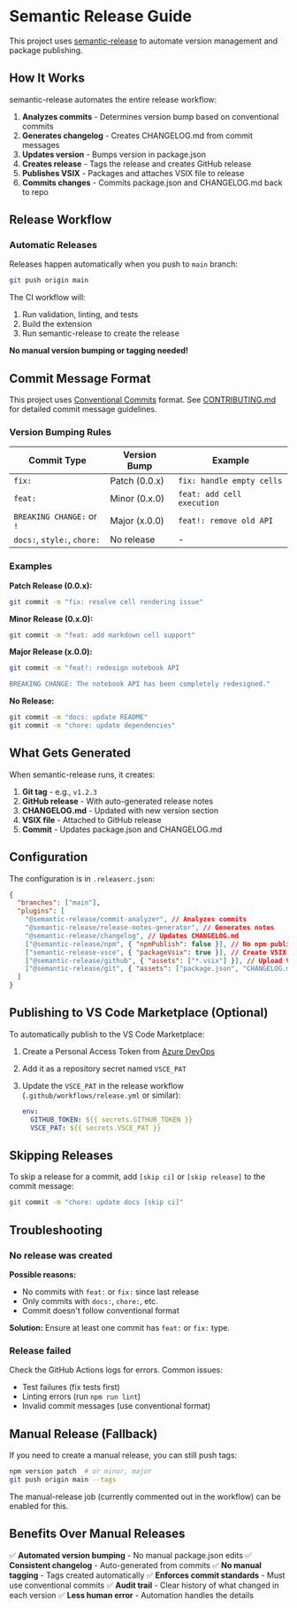 # Semantic Release Guide

This project uses [semantic-release](https://github.com/semantic-release/semantic-release) to automate version management and package publishing.

## How It Works

semantic-release automates the entire release workflow:

1. **Analyzes commits** - Determines version bump based on conventional commits
2. **Generates changelog** - Creates CHANGELOG.md from commit messages
3. **Updates version** - Bumps version in package.json
4. **Creates release** - Tags the release and creates GitHub release
5. **Publishes VSIX** - Packages and attaches VSIX file to release
6. **Commits changes** - Commits package.json and CHANGELOG.md back to repo

## Release Workflow

### Automatic Releases

Releases happen automatically when you push to `main` branch:

```bash
git push origin main
```

The CI workflow will:

1. Run validation, linting, and tests
2. Build the extension
3. Run semantic-release to create the release

**No manual version bumping or tagging needed!**

## Commit Message Format

This project uses [Conventional Commits](https://www.conventionalcommits.org/) format. See [CONTRIBUTING.md](./CONTRIBUTING.md#commit-message-format) for detailed commit message guidelines.

### Version Bumping Rules

| Commit Type                 | Version Bump  | Example                    |
| --------------------------- | ------------- | -------------------------- |
| `fix:`                      | Patch (0.0.x) | `fix: handle empty cells`  |
| `feat:`                     | Minor (0.x.0) | `feat: add cell execution` |
| `BREAKING CHANGE:` or `!`   | Major (x.0.0) | `feat!: remove old API`    |
| `docs:`, `style:`, `chore:` | No release    | -                          |

### Examples

**Patch Release (0.0.x):**

```bash
git commit -m "fix: resolve cell rendering issue"
```

**Minor Release (0.x.0):**

```bash
git commit -m "feat: add markdown cell support"
```

**Major Release (x.0.0):**

```bash
git commit -m "feat!: redesign notebook API

BREAKING CHANGE: The notebook API has been completely redesigned."
```

**No Release:**

```bash
git commit -m "docs: update README"
git commit -m "chore: update dependencies"
```

## What Gets Generated

When semantic-release runs, it creates:

1. **Git tag** - e.g., `v1.2.3`
2. **GitHub release** - With auto-generated release notes
3. **CHANGELOG.md** - Updated with new version section
4. **VSIX file** - Attached to GitHub release
5. **Commit** - Updates package.json and CHANGELOG.md

## Configuration

The configuration is in `.releaserc.json`:

```json
{
  "branches": ["main"],
  "plugins": [
    "@semantic-release/commit-analyzer", // Analyzes commits
    "@semantic-release/release-notes-generator", // Generates notes
    "@semantic-release/changelog", // Updates CHANGELOG.md
    ["@semantic-release/npm", { "npmPublish": false }], // No npm publish
    ["semantic-release-vsce", { "packageVsix": true }], // Create VSIX
    ["@semantic-release/github", { "assets": ["*.vsix"] }], // Upload VSIX
    ["@semantic-release/git", { "assets": ["package.json", "CHANGELOG.md"] }] // Commit back
  ]
}
```

## Publishing to VS Code Marketplace (Optional)

To automatically publish to the VS Code Marketplace:

1. Create a Personal Access Token from [Azure DevOps](https://dev.azure.com/)
2. Add it as a repository secret named `VSCE_PAT`
3. Update the `VSCE_PAT` in the release workflow (`.github/workflows/release.yml` or similar):

   ```yaml
   env:
     GITHUB_TOKEN: ${{ secrets.GITHUB_TOKEN }}
     VSCE_PAT: ${{ secrets.VSCE_PAT }}
   ```

## Skipping Releases

To skip a release for a commit, add `[skip ci]` or `[skip release]` to the commit message:

```bash
git commit -m "chore: update docs [skip ci]"
```

## Troubleshooting

### No release was created

**Possible reasons:**

- No commits with `feat:` or `fix:` since last release
- Only commits with `docs:`, `chore:`, etc.
- Commit doesn't follow conventional format

**Solution:** Ensure at least one commit has `feat:` or `fix:` type.

### Release failed

Check the GitHub Actions logs for errors. Common issues:

- Test failures (fix tests first)
- Linting errors (run `npm run lint`)
- Invalid commit messages (use conventional format)

## Manual Release (Fallback)

If you need to create a manual release, you can still push tags:

```bash
npm version patch  # or minor, major
git push origin main --tags
```

The manual-release job (currently commented out in the workflow) can be enabled for this.

## Benefits Over Manual Releases

✅ **Automated version bumping** - No manual package.json edits
✅ **Consistent changelog** - Auto-generated from commits
✅ **No manual tagging** - Tags created automatically
✅ **Enforces commit standards** - Must use conventional commits
✅ **Audit trail** - Clear history of what changed in each version
✅ **Less human error** - Automation handles the details
